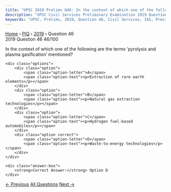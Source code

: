 ```yaml
---
title: "UPSC 2019 Prelims Q46: In the context of which one of the following are the terms ‘..."
description: "UPSC Civil Services Preliminary Examination 2019 Question 46 with options and answer"
keywords: "UPSC, Prelims, 2019, Question 46, Civil Services, IAS, Previous Year Questions"
---
```


<nav class="breadcrumb">
    <a href="../../">Home</a>
    <span>›</span>
    <a href="../">PIQ</a>
    <span>›</span>
    <a href="./">2019</a>
    <span>›</span>
    <span>Question 46</span>
</nav>

<div class="question-header">
    <div class="question-meta">
        <span class="year-badge">2019</span>
        <span class="question-number">Question 46</span>
        <span class="progress">46/100</span>
    </div>
    <div class="progress-bar">
        <div class="progress-fill" style="width: 46.0%"></div>
    </div>
</div>

<div class="question-content">
    <div class="question-text">
        <p>In the context of which one of the following are the terms ‘pyrolysis and<br />
plasma gasification’ mentioned?</p>
    </div>
    
    <div class="options">
        <div class="option">
            <span class="option-letter">A</span>
            <span class="option-text"><p>Extraction of rare earth elements</p></span>
        </div>
        <div class="option">
            <span class="option-letter">B</span>
            <span class="option-text"><p>Natural gas extraction technologies</p></span>
        </div>
        <div class="option">
            <span class="option-letter">C</span>
            <span class="option-text"><p>Hydrogen fuel-based automobiles</p></span>
        </div>
        <div class="option correct">
            <span class="option-letter">D</span>
            <span class="option-text"><p>Waste-to-energy technologies</p></span>
        </div>
    </div>

    <div class="answer-box">
        <strong>Correct Answer:</strong> Option D
    </div>
</div>

<div class="question-nav">
    <a href="../q045-in-the-context-of-which-of-the-following-do-some-s/" class="nav-btn prev">← Previous</a>
    <a href="../" class="nav-btn center">All Questions</a>
    <a href="../q047-which-of-the-following-are-in-agasthyamala-biosphe/" class="nav-btn next">Next →</a>
</div>
